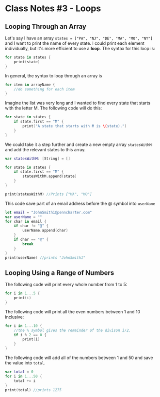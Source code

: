 # Class Notes #3 - Loops


## Looping Through an Array
Let's say I have an array `states = ["PA", "NJ", "DE", "MA", "MO", "NY"]` and I want to print the name of every state. I could print each element individually, but it's more efficient to use a **loop**. The syntax for this loop is:

```swift 
for state in states {
    print(state)
}
```

In general, the syntax to loop through an array is
```swift
for item in arrayName {
    //do something for each item
}
```

Imagine the list was very long and I wanted to find every state that starts with the letter M. The following code will do this: 

```swift 
for state in states {
    if state.first == "M" {
        print("A state that starts with M is \(state).")
    }
}
```

We could take it a step further and create a new empty array `statesWithM` and add the relevant states to this array.
``` swift
var statesWithM: [String] = []

for state in states {
    if state.first == "M" {
        statesWithM.append(state)
    }
}

print(statesWithM) //Prints ["MA", "MO"]
```

This code save part of an email address before the @ symbol into `userName`
``` swift
let email = "JohnSmith1@penncharter.com"
var userName = ""
for char in email {
    if char != "@" {
        userName.append(char)
    }
    if char == "@" {
        break
    }
}
print(userName) //prints "JohnSmith1"
```

## Looping Using a Range of Numbers

The following code will print every whole number from 1 to 5: 
```swift
for i in 1...5 {
    print(i)
}
```

The following code will print all the even numbers between 1 and 10 inclusive: 
```swift
for i in 1...10 {
    //the % symbol gives the remainder of the divison i/2.
    if i % 2 == 0 { 
        print(i)
    }
}
```

The following code will add all of the numbers between 1 and 50 and save the value into `total`.
```swift
var total = 0
for i in 1...50 {
    total += i
}
print(total) //prints 1275
```





